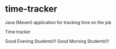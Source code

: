 # time-tracker
Java (Maven) application for tracking time on the job

Time tracker

Good Evening Students!!!
Good Morning Students!!!
